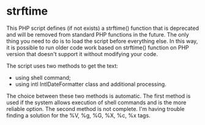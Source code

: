# strftime
This PHP script defines (if not exists) a strftime() function that is deprecated and will be removed from standard PHP functions in the future. The only thing you need to do is to load the script before everything else. In this way, it is possible to run older code work based on strftime() function on PHP version that doesn't support it without modifying your code.

The script uses two methods to get the text:

- using shell command;
- using intl IntlDateFormatter class and additional processing.

The choice between these two methods is automatic. The first method is used if the system allows execution of shell commands and is the more reliable option. The second method is not complete. I'm having trouble finding a solution for the %V, %g, %G, %X, %c, %x tags.
